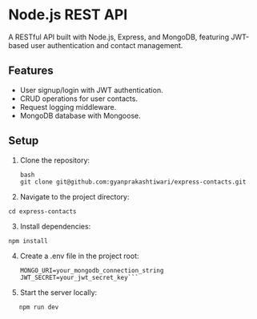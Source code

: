 # Node.js REST API

A RESTful API built with Node.js, Express, and MongoDB, featuring JWT-based user authentication and contact management.

## Features

- User signup/login with JWT authentication.
- CRUD operations for user contacts.
- Request logging middleware.
- MongoDB database with Mongoose.

## Setup

1. Clone the repository:
   ```
   bash
   git clone git@github.com:gyanprakashtiwari/express-contacts.git
   ```
2. Navigate to the project directory:

```
cd express-contacts
```

3. Install dependencies:

```
npm install
```

4. Create a .env file in the project root:

   ````PORT=3000
   MONGO_URI=your_mongodb_connection_string
   JWT_SECRET=your_jwt_secret_key```

   ````

5. Start the server locally:

```
   npm run dev
```
